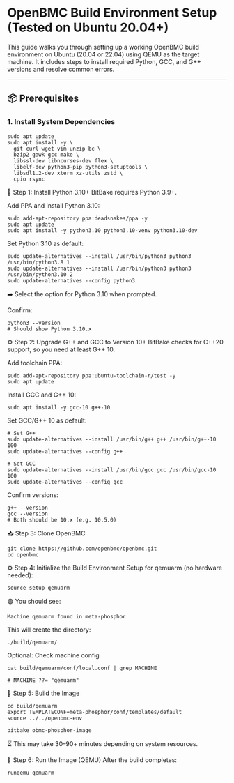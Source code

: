# OpenBMC Build Environment Setup (Tested on Ubuntu 20.04+)

This guide walks you through setting up a working OpenBMC build environment on Ubuntu (20.04 or 22.04) using QEMU as the target machine. It includes steps to install required Python, GCC, and G++ versions and resolve common errors.

---

## 📦 Prerequisites

### 1. Install System Dependencies

```
sudo apt update
sudo apt install -y \
  git curl wget vim unzip bc \
  bzip2 gawk gcc make \
  libssl-dev libncurses-dev flex \
  libelf-dev python3-pip python3-setuptools \
  libsdl1.2-dev xterm xz-utils zstd \
  cpio rsync
```
🐍 Step 1: Install Python 3.10+
BitBake requires Python 3.9+.

Add PPA and install Python 3.10:
```
sudo add-apt-repository ppa:deadsnakes/ppa -y
sudo apt update
sudo apt install -y python3.10 python3.10-venv python3.10-dev
```
Set Python 3.10 as default:
```
sudo update-alternatives --install /usr/bin/python3 python3 /usr/bin/python3.8 1
sudo update-alternatives --install /usr/bin/python3 python3 /usr/bin/python3.10 2
sudo update-alternatives --config python3
```

➡️ Select the option for Python 3.10 when prompted.

Confirm:
```
python3 --version
# Should show Python 3.10.x
```

⚙️ Step 2: Upgrade G++ and GCC to Version 10+
BitBake checks for C++20 support, so you need at least G++ 10.

Add toolchain PPA:
```
sudo add-apt-repository ppa:ubuntu-toolchain-r/test -y
sudo apt update
```

Install GCC and G++ 10:
```
sudo apt install -y gcc-10 g++-10
```

Set GCC/G++ 10 as default:
```
# Set G++
sudo update-alternatives --install /usr/bin/g++ g++ /usr/bin/g++-10 100
sudo update-alternatives --config g++

# Set GCC
sudo update-alternatives --install /usr/bin/gcc gcc /usr/bin/gcc-10 100
sudo update-alternatives --config gcc
```

Confirm versions:
```
g++ --version
gcc --version
# Both should be 10.x (e.g. 10.5.0)
```

📥 Step 3: Clone OpenBMC
```
git clone https://github.com/openbmc/openbmc.git
cd openbmc
```

⚙️ Step 4: Initialize the Build Environment
Setup for qemuarm (no hardware needed):
```
source setup qemuarm
```

🟢 You should see:

```
Machine qemuarm found in meta-phosphor
```
This will create the directory:

```
./build/qemuarm/
```

Optional: Check machine config

```
cat build/qemuarm/conf/local.conf | grep MACHINE

# MACHINE ??= "qemuarm"
```

🧱 Step 5: Build the Image

```
cd build/qemuarm
export TEMPLATECONF=meta-phosphor/conf/templates/default
source ../../openbmc-env

bitbake obmc-phosphor-image
```
⏳ This may take 30–90+ minutes depending on system resources.

🏃 Step 6: Run the Image (QEMU)
After the build completes:
```
runqemu qemuarm
```
